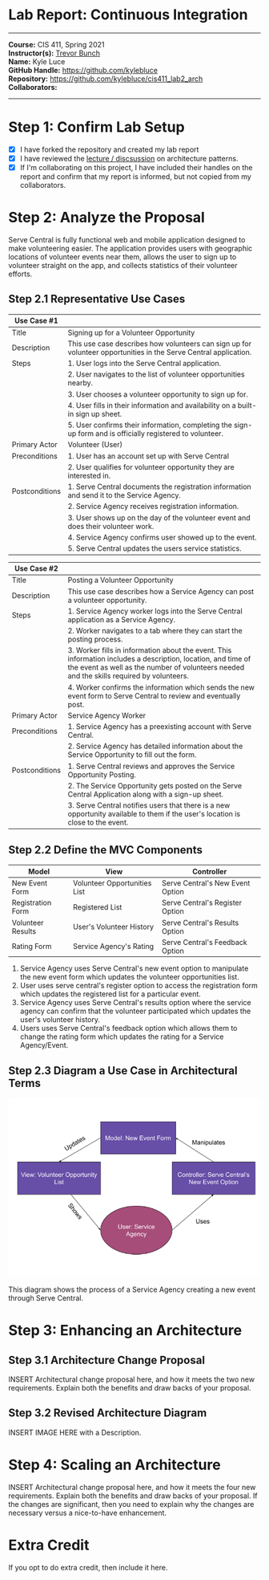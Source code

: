 # Lab Report: Continuous Integration
___
**Course:** CIS 411, Spring 2021  
**Instructor(s):** [Trevor Bunch](https://github.com/trevordbunch)  
**Name:** Kyle Luce  
**GitHub Handle:** https://github.com/kylebluce  
**Repository:** https://github.com/kylebluce/cis411_lab2_arch  
**Collaborators:** 
___

# Step 1: Confirm Lab Setup
- [x] I have forked the repository and created my lab report
- [x] I have reviewed the [lecture / discsussion](../assets/04p1_SolutionArchitectures.pdf) on architecture patterns.
- [x] If I'm collaborating on this project, I have included their handles on the report and confirm that my report is informed, but not copied from my collaborators.

# Step 2: Analyze the Proposal

Serve Central is fully functional web and mobile application designed to make volunteering easier. The application provides users with geographic locations of volunteer events near them, allows the user to sign up to volunteer straight on the app, and collects statistics of their volunteer efforts.

## Step 2.1 Representative Use Cases  

| Use Case #1 | |
|---|---|
| Title | Signing up for a Volunteer Opportunity |
| Description | This use case describes how volunteers can sign up for volunteer opportunities in the Serve Central application. |    
| Steps | 1. User logs into the Serve Central application. |
| | 2. User navigates to the list of volunteer opportunities nearby. |
| | 3. User chooses a volunteer opportunity to sign up for. | 
| | 4. User fills in their information and availability on a built-in sign up sheet. | 
| | 5. User confirms their information, completing the sign-up form and is officially registered to volunteer. |   
| Primary Actor | Volunteer (User) |    
| Preconditions | 1. User has an account set up with Serve Central |
| | 2. User qualifies for volunteer opportunity they are interested in. |    
| Postconditions | 1. Serve Central documents the registration information and send it to the Service Agency. |
| | 2. Service Agency receives registration information. |
| | 3. User shows up on the day of the volunteer event and does their volunteer work. |
| | 4. Service Agency confirms user showed up to the event. |
| | 5. Serve Central updates the users service statistics. |  

| Use Case #2 | |
|---|---|
| Title | Posting a Volunteer Opportunity |
| Description | This use case describes how a Service Agency can post a volunteer opportunity. |
| Steps | 1. Service Agency worker logs into the Serve Central application as a Service Agency. |   
| | 2. Worker navigates to a tab where they can start the posting process. |    
| | 3. Worker fills in information about the event. This information includes a description, location, and time of the event as well as the number of volunteers needed and the skills required by volunteers. |    
| | 4. Worker confirms the information which sends the new event form to Serve Central to review and eventually post. |   
| Primary Actor | Service Agency Worker |
| Preconditions | 1. Service Agency has a preexisting account with Serve Central. |
| | 2. Service Agency has detailed information about the Service Opportunity to fill out the form. |
| Postconditions | 1. Serve Central reviews and approves the Service Opportunity Posting. |
| | 2. The Service Opportunity gets posted on the Serve Central Application along with a sign-up sheet. |
| | 3. Serve Central notifies users that there is a new opportunity available to them if the user's location is close to the event. |

## Step 2.2 Define the MVC Components

| Model | View | Controller |
|---|---|---|
| New Event Form | Volunteer Opportunities List | Serve Central's New Event Option |
| Registration Form | Registered List | Serve Central's Register Option |
| Volunteer Results | User's Volunteer History | Serve Central's Results Option |
| Rating Form | Service Agency's Rating | Serve Central's Feedback Option |

1. Service Agency uses Serve Central's new event option to manipulate the new event form which updates the volunteer opportunities list.
2. User uses serve central's register option to access the registration form which updates the registered list for a particular event.
3. Service Agency uses Serve Central's results option where the service agency can confirm that the volunteer participated which updates the user's volunteer history.
4. Users uses Serve Central's feedback option which allows them to change the rating form which updates the rating for a Service Agency/Event.

## Step 2.3 Diagram a Use Case in Architectural Terms

![ServiceAgencyAddingNewEvent](/assets/cis411lab2drawing1.png)

This diagram shows the process of a Service Agency creating a new event through Serve Central.

# Step 3: Enhancing an Architecture

## Step 3.1 Architecture Change Proposal
INSERT Architectural change proposal here, and how it meets the two new requirements.  Explain both the benefits and draw backs of your proposal.

## Step 3.2 Revised Architecture Diagram
INSERT IMAGE HERE with a Description.

# Step 4: Scaling an Architecture
INSERT Architectural change proposal here, and how it meets the four new requirements.  Explain both the benefits and draw backs of your proposal.  If the changes are significant, then you need to explain why the changes are necessary versus a nice-to-have enhancement.

# Extra Credit
If you opt to do extra credit, then include it here.
